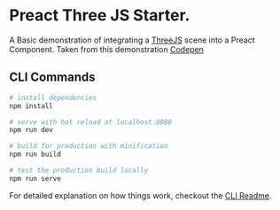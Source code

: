 # Preact Three JS Starter.

A Basic demonstration of integrating a [ThreeJS](https://github.com/mrdoob/three.js/) scene into a Preact Component. 
Taken from this demonstration [Codepen](https://codepen.io/developit/pen/PPMNjd?editors=0100)

## CLI Commands

``` bash
# install dependencies
npm install

# serve with hot reload at localhost:8080
npm run dev

# build for production with minification
npm run build

# test the production build locally
npm run serve
```

For detailed explanation on how things work, checkout the [CLI Readme](https://github.com/developit/preact-cli/blob/master/README.md).
